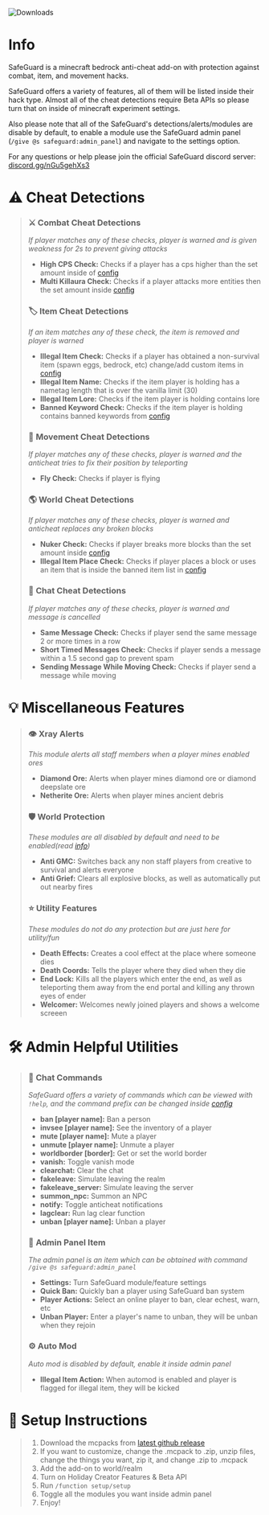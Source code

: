 <img src="https://img.shields.io/github/downloads/BlaizerBrumo/SafeGuard/total?style=for-the-badge" alt="Downloads"/><br>

# Info
SafeGuard is a minecraft bedrock anti-cheat add-on with protection against combat, item, and movement hacks.

SafeGuard offers a variety of features, all of them will be listed inside their hack type.
Almost all of the cheat detections require Beta APIs so please turn that on inside of minecraft experiment settings.

Also please note that all of the SafeGuard's detections/alerts/modules are disable by default, to enable a module use the SafeGuard admin panel (`/give @s safeguard:admin_panel`) and navigate to the settings option.

For any questions or help please join the official SafeGuard discord server: [discord.gg/nGu5gehXs3](https://discord.gg/nGu5gehXs3)

# ⚠️ Cheat Detections

> ### ⚔️ Combat Cheat Detections
  > _If player matches any of these checks, player is warned and is given weakness for 2s to prevent giving attacks_
  > - **High CPS Check:** Checks if a player has a cps higher than the set amount inside of [config]
  > - **Multi Killaura Check:** Checks if a player attacks more entities then the set amount inside [config]
> 
> 
> ### 🏷️ Item Cheat Detections
  > _If an item matches any of these check, the item is removed and player is warned_
  > - **Illegal Item Check:** Checks if a player has obtained a non-survival item (spawn eggs, bedrock, etc) change/add custom items in [config]
  > - **Illegal Item Name:** Checks if the item player is holding has a nametag length that is over the vanilla limit (30)
  > - **Illegal Item Lore:** Checks if the item player is holding contains lore
  > - **Banned Keyword Check:** Checks if the item player is holding contains banned keywords from [config]
> 
> 
> ### 🏃 Movement Cheat Detections
  > _If player matches any of these checks, player is warned and the anticheat tries to fix their position by teleporting_
  > - **Fly Check:** Checks if player is flying
>
>
> ### 🌎 World Cheat Detections
  > _If player matches any of these checks, player is warned and anticheat replaces any broken blocks_
  > - **Nuker Check:** Checks if player breaks more blocks than the set amount inside [config]
  > - **Illegal Item Place Check:** Checks if player places a block or uses an item that is inside the banned item list in [config] 
>
> 
> ### 💬 Chat Cheat Detections
  > _If player matches any of these checks, player is warned and message is cancelled_
  > - **Same Message Check:** Checks if player send the same message 2 or more times in a row
  > - **Short Timed Messages Check:** Checks if player sends a message within a 1.5 second gap to prevent spam
  > - **Sending Message While Moving Check:** Checks if player send a message while moving
>
>
>

# 💡 Miscellaneous Features

> ### 👁️ Xray Alerts
  > _This module alerts all staff members when a player mines enabled ores_
  > - **Diamond Ore:** Alerts when player mines diamond ore or diamond deepslate ore
  > - **Netherite Ore:** Alerts when player mines ancient debris
>
>
> ### 🛡️ World Protection
  > _These modules are all disabled by default and need to be enabled(read [info](#info))_
  > - **Anti GMC:** Switches back any non staff players from creative to survival and alerts everyone
  > - **Anti Grief:** Clears all explosive blocks, as well as automatically put out nearby fires
>
>
> ### ⭐ Utility Features
  > _These modules do not do any protection but are just here for utility/fun_
  > - **Death Effects:** Creates a cool effect at the place where someone dies
  > - **Death Coords:** Tells the player where they died when they die
  > - **End Lock:** Kills all the players which enter the end, as well as teleporting them away from the end portal and killing any thrown eyes of ender
  > - **Welcomer:** Welcomes newly joined players and shows a welcome screeen
>
> 
>

# 🛠 Admin Helpful Utilities

> ### 🤖 Chat Commands
  > _SafeGuard offers a variety of commands which can be viewed with `!help`, and the command prefix can be changed inside [config]_
  > - **ban [player name]:** Ban a person
  > - **invsee [player name]:** See the inventory of a player
  > - **mute [player name]:** Mute a player
  > - **unmute [player name]:** Unmute a player
  > - **worldborder [border]:** Get or set the world border
  > - **vanish:** Toggle vanish mode
  > - **clearchat:** Clear the chat
  > - **fakeleave:** Simulate leaving the realm
  > - **fakeleave_server:** Simulate leaving the server
  > - **summon_npc:** Summon an NPC
  > - **notify:** Toggle anticheat notifications
  > - **lagclear:** Run lag clear function
  > - **unban [player name]:** Unban a player
>
> 
> ### 📃 Admin Panel Item
  > _The admin panel is an item which can be obtained with command `/give @s safeguard:admin_panel`_
  > - **Settings:** Turn SafeGuard module/feature settings
  > - **Quick Ban:** Quickly ban a player using SafeGuard ban system 
  > - **Player Actions:** Select an online player to ban, clear echest, warn, etc
  > - **Unban Player:** Enter a player's name to unban, they will be unban when they rejoin
>
> 
> ### ⚙️ Auto Mod
  > _Auto mod is disabled by default, enable it inside admin panel_
  > - **Illegal Item Action:** When automod is enabled and player is flagged for illegal item, they will be kicked
>
>
>

# 📖 Setup Instructions
  
  > 1. Download the mcpacks from [latest github release](https://github.com/BlaizerBrumo/SafeGuard/releases/latest)
  > 2. If you want to customize, change the .mcpack to .zip, unzip files, change the things you want, zip it, and change .zip to .mcpack
  > 3. Add the add-on to world/realm
  > 4. Turn on Holiday Creator Features & Beta API
  > 5. Run `/function setup/setup`
  > 6. Toggle all the modules you want inside admin panel
  > 7. Enjoy!

[config]: https://github.com/BlaizerBrumo/SafeGuard/blob/main/Safeguard%20anti-cheat%20B/scripts/config.js
